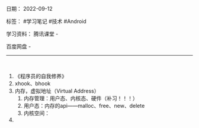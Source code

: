 日期： 2022-09-12

标签： #学习笔记 #技术 #Android 

学习资料： 
腾讯课堂 - 

百度网盘 - 

---
<br>

1. 《程序员的自我修养》
2. xhook、bhook
3. 内存，虚拟地址（Virtual Address）
	1. 内存管理：用户态、内核态、硬件（补习！！！）
	2. 用户态：内存的api——malloc、free、new、delete
	3. 内核空间：
4. 
